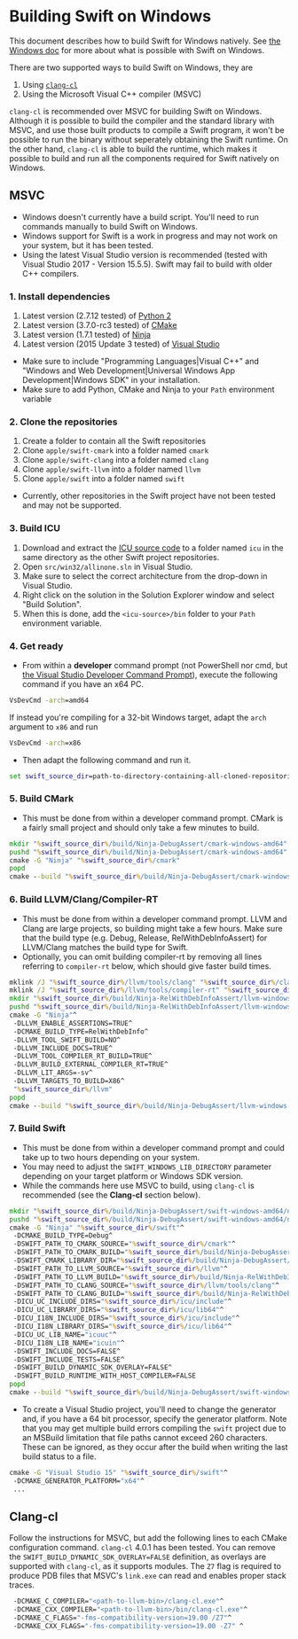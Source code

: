 # Building Swift on Windows

This document describes how to build Swift for Windows natively. See [the
Windows doc](./Windows.md) for more about what is possible with Swift on
Windows.

There are two supported ways to build Swift on Windows, they are

1. Using [`clang-cl`](https://clang.llvm.org/docs/UsersManual.html#clang-cl)
1. Using the Microsoft Visual C++ compiler (MSVC)

`clang-cl` is recommended over MSVC for building Swift on Windows.
Although it is possible to build the compiler and the standard library with
MSVC, and use those built products to compile a Swift program, it won't be
possible to run the binary without seperately obtaining the Swift runtime. On
the other hand, `clang-cl` is able to build the runtime, which makes it
possible to build and run all the components required for Swift natively on
Windows.

## MSVC
- Windows doesn't currently have a build script. You'll need to run commands
  manually to build Swift on Windows.
- Windows support for Swift is a work in progress and may not work on your
  system, but it has been tested.
- Using the latest Visual Studio version is recommended (tested with Visual
  Studio 2017 - Version 15.5.5). Swift may fail to build with older C++ 
  compilers.

### 1. Install dependencies
1. Latest version (2.7.12 tested) of [Python
   2](https://www.python.org/downloads/)
1. Latest version (3.7.0-rc3 tested) of [CMake](https://cmake.org/download/)
1. Latest version (1.7.1 tested) of
   [Ninja](https://github.com/ninja-build/ninja/releases/latest)
1. Latest version (2015 Update 3 tested) of [Visual
   Studio](https://www.visualstudio.com/downloads/)
- Make sure to include "Programming Languages|Visual C++" and "Windows and Web
  Development|Universal Windows App Development|Windows SDK" in your
  installation.
- Make sure to add Python, CMake and Ninja to your `Path` environment variable

### 2. Clone the repositories
1. Create a folder to contain all the Swift repositories
1. Clone `apple/swift-cmark` into a folder named `cmark`
1. Clone `apple/swift-clang` into a folder named `clang`
1. Clone `apple/swift-llvm` into a folder named `llvm`
1. Clone `apple/swift` into a folder named `swift`
- Currently, other repositories in the Swift project have not been tested and
  may not be supported.

### 3. Build ICU
1. Download and extract the [ICU source
code](http://site.icu-project.org/download) to a folder named `icu` in the same
directory as the other Swift project repositories.
1. Open `src/win32/allinone.sln` in Visual Studio.
1. Make sure to select the correct architecture from the drop-down in Visual
Studio.
1. Right click on the solution in the Solution Explorer window and select
"Build Solution".
1. When this is done, add the `<icu-source>/bin` folder to your `Path`
environment variable.

### 4. Get ready
- From within a **developer** command prompt (not PowerShell nor cmd, but [the
  Visual Studio Developer Command
  Prompt](https://msdn.microsoft.com/en-us/library/f35ctcxw.aspx)), execute the
  following command if you have an x64 PC.
```cmd
VsDevCmd -arch=amd64
```
If instead you're compiling for a 32-bit Windows target, adapt the `arch`
argument to `x86` and run
```cmd
VsDevCmd -arch=x86
```

- Then adapt the following command and run it.
```cmd
set swift_source_dir=path-to-directory-containing-all-cloned-repositories
```

### 5. Build CMark
- This must be done from within a developer command prompt. CMark is a fairly
  small project and should only take a few minutes to build.
```cmd
mkdir "%swift_source_dir%/build/Ninja-DebugAssert/cmark-windows-amd64"
pushd "%swift_source_dir%/build/Ninja-DebugAssert/cmark-windows-amd64"
cmake -G "Ninja" "%swift_source_dir%/cmark"
popd
cmake --build "%swift_source_dir%/build/Ninja-DebugAssert/cmark-windows-amd64/"
```

### 6. Build LLVM/Clang/Compiler-RT
- This must be done from within a developer command prompt. LLVM and Clang are
  large projects, so building might take a few hours. Make sure that the build
  type (e.g. Debug, Release, RelWithDebInfoAssert) for LLVM/Clang matches the
  build type for Swift.
- Optionally, you can omit building compiler-rt by removing all lines referring
  to `compiler-rt` below, which should give faster build times.
```cmd
mklink /J "%swift_source_dir%/llvm/tools/clang" "%swift_source_dir%/clang"
mklink /J "%swift_source_dir%/llvm/tools/compiler-rt" "%swift_source_dir%/compiler-rt"
mkdir "%swift_source_dir%/build/Ninja-RelWithDebInfoAssert/llvm-windows-amd64"
pushd "%swift_source_dir%/build/Ninja-RelWithDebInfoAssert/llvm-windows-amd64"
cmake -G "Ninja"^
 -DLLVM_ENABLE_ASSERTIONS=TRUE^
 -DCMAKE_BUILD_TYPE=RelWithDebInfo^
 -DLLVM_TOOL_SWIFT_BUILD=NO^
 -DLLVM_INCLUDE_DOCS=TRUE^
 -DLLVM_TOOL_COMPILER_RT_BUILD=TRUE^
 -DLLVM_BUILD_EXTERNAL_COMPILER_RT=TRUE^
 -DLLVM_LIT_ARGS=-sv^
 -DLLVM_TARGETS_TO_BUILD=X86^
 "%swift_source_dir%/llvm"
popd
cmake --build "%swift_source_dir%/build/Ninja-DebugAssert/llvm-windows-amd64"
```

### 7. Build Swift
- This must be done from within a developer command prompt and could take up to
  two hours depending on your system.
- You may need to adjust the `SWIFT_WINDOWS_LIB_DIRECTORY` parameter depending on
  your target platform or Windows SDK version.
- While the commands here use MSVC to build, using `clang-cl` is recommended (see
  the **Clang-cl** section below).
```cmd
mkdir "%swift_source_dir%/build/Ninja-DebugAssert/swift-windows-amd64/ninja"
pushd "%swift_source_dir%/build/Ninja-DebugAssert/swift-windows-amd64/ninja"
cmake -G "Ninja" "%swift_source_dir%/swift"^
 -DCMAKE_BUILD_TYPE=Debug^
 -DSWIFT_PATH_TO_CMARK_SOURCE="%swift_source_dir%/cmark"^
 -DSWIFT_PATH_TO_CMARK_BUILD="%swift_source_dir%/build/Ninja-DebugAssert/cmark-windows-amd64"^
 -DSWIFT_CMARK_LIBRARY_DIR="%swift_source_dir%/build/Ninja-DebugAssert/cmark-windows-amd64/src"^
 -DSWIFT_PATH_TO_LLVM_SOURCE="%swift_source_dir%/llvm"^
 -DSWIFT_PATH_TO_LLVM_BUILD="%swift_source_dir%/build/Ninja-RelWithDebInfoAssert/llvm-windows-amd64"^
 -DSWIFT_PATH_TO_CLANG_SOURCE="%swift_source_dir%/llvm/tools/clang"^
 -DSWIFT_PATH_TO_CLANG_BUILD="%swift_source_dir%/build/Ninja-RelWithDebInfoAssert/llvm-windows-amd64"^
 -DICU_UC_INCLUDE_DIRS="%swift_source_dir%/icu/include"^
 -DICU_UC_LIBRARY_DIRS="%swift_source_dir%/icu/lib64"^
 -DICU_I18N_INCLUDE_DIRS="%swift_source_dir%/icu/include"^
 -DICU_I18N_LIBRARY_DIRS="%swift_source_dir%/icu/lib64"^
 -DICU_UC_LIB_NAME="icuuc"^
 -DICU_I18N_LIB_NAME="icuin"^
 -DSWIFT_INCLUDE_DOCS=FALSE^
 -DSWIFT_INCLUDE_TESTS=FALSE^
 -DSWIFT_BUILD_DYNAMIC_SDK_OVERLAY=FALSE^
 -DSWIFT_BUILD_RUNTIME_WITH_HOST_COMPILER=FALSE
popd
cmake --build "%swift_source_dir%/build/Ninja-DebugAssert/swift-windows-amd64/ninja"
```

- To create a Visual Studio project, you'll need to change the generator and,
  if you have a 64 bit processor, specify the generator platform. Note that you
  may get multiple build errors compiling the `swift` project due to an MSBuild
  limitation that file paths cannot exceed 260 characters. These can be
  ignored, as they occur after the build when writing the last build status to
  a file.
```cmd
cmake -G "Visual Studio 15" "%swift_source_dir%/swift"^
 -DCMAKE_GENERATOR_PLATFORM="x64"^
 ...
```

## Clang-cl

Follow the instructions for MSVC, but add the following lines to each CMake
configuration command. `clang-cl` 4.0.1 has been tested. You can remove the
`SWIFT_BUILD_DYNAMIC_SDK_OVERLAY=FALSE` definition, as overlays are supported
with `clang-cl`, as it supports modules. The `Z7` flag is required to produce
PDB files that MSVC's `link.exe` can read and enables proper stack traces.

```cmd
 -DCMAKE_C_COMPILER="<path-to-llvm-bin>/clang-cl.exe"^
 -DCMAKE_CXX_COMPILER="<path-to-llvm-bin>/bin/clang-cl.exe"^
 -DCMAKE_C_FLAGS="-fms-compatibility-version=19.00 /Z7"^
 -DCMAKE_CXX_FLAGS="-fms-compatibility-version=19.00 -Z7" ^
```

